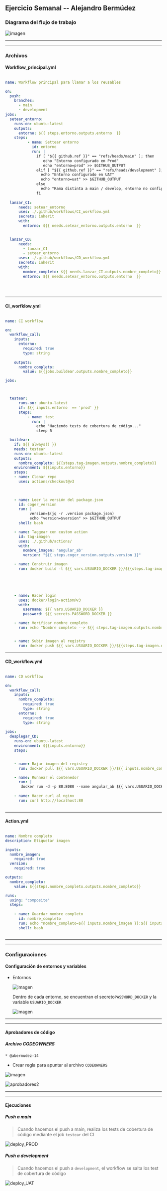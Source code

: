 ## Ejercicio Semanal -- Alejandro Bermúdez


### Diagrama del flujo de trabajo

![imagen](https://github.com/user-attachments/assets/aa0d692e-2d4a-4b4c-a95d-8d6eebc36cf9)

---
---

### Archivos


#### Workflow_principal.yml

```yml

name: Workflow principal para llamar a los reusables 

on:
  push:
    branches:
      - main
      - development 
jobs:
  setear_entorno:
    runs-on: ubuntu-latest
    outputs:
      entorno: ${{ steps.entorno.outputs.entorno  }}
    steps:
          - name: Settear entorno
            id: entorno
            run: |
              if [ "${{ github.ref }}" == "refs/heads/main" ]; then
                 echo "Entorno configurado en Prod"
                 echo "entorno=prod" >> $GITHUB_OUTPUT
              elif [ "${{ github.ref }}" == "refs/heads/development" ]; then
                echo "Entorno configurado en UAT"
                echo "entorno=uat" >> $GITHUB_OUTPUT
              else
                echo "Rama distinta a main / develop, entorno no configurado"
              fi
  
  lanzar_CI:
      needs: setear_entorno
      uses: ./.github/workflows/CI_workflow.yml
      secrets: inherit
      with:
        entorno: ${{ needs.setear_entorno.outputs.entorno  }}

          
  lanzar_CD:
      needs: 
        - lanzar_CI
        - setear_entorno
      uses: ./.github/workflows/CD_workflow.yml
      secrets: inherit
      with:
        nombre_completo: ${{ needs.lanzar_CI.outputs.nombre_completo}}
        entorno: ${{ needs.setear_entorno.outputs.entorno  }}

            
            

```

----

#### CI_worfklow.yml

```yml

name: CI workflow

on:
  workflow_call:
    inputs:
      entorno:
        required: true
        type: string
        
    outputs:
      nombre_completo:
        value: ${{jobs.buildear.outputs.nombre_completo}}

jobs:



  testear:
      runs-on: ubuntu-latest
      if: ${{ inputs.entorno  == 'prod' }}
      steps:
          - name: test
            run: | 
              echo "Haciendo tests de cobertura de código..."
              sleep 5

  buildear:
    if: ${{ always() }}
    needs: testear
    runs-on: ubuntu-latest
    outputs:
      nombre_completo: ${{steps.tag-imagen.outputs.nombre_completo}}
    environment: ${{inputs.entorno}}
    steps:
    - name: Clonar repo
      uses: actions/checkout@v3
      

  
    - name: Leer la versión del package.json
      id: coger_version
      run: |
           version=$(jq -r .version package.json)
           echo "version=$version" >> $GITHUB_OUTPUT
      shell: bash

    - name: Taggear con custom action
      id: tag-imagen
      uses: ./.github/actions/  
      with:
        nombre_imagen: 'angular_ab'
        version: "${{ steps.coger_version.outputs.version }}"

    - name: Construir imagen
      run: docker build -t ${{ vars.USUARIO_DOCKER }}/${{steps.tag-imagen.outputs.nombre_completo}} .




    
    - name: Hacer login
      uses: docker/login-action@v3
      with:
        username: ${{ vars.USUARIO_DOCKER }}
        password: ${{ secrets.PASSWORD_DOCKER }}

    - name: Verificar nombre completo 
      run: echo "Nombre completo --> ${{ steps.tag-imagen.outputs.nombre_completo }}"


    - name: Subir imagen al registry
      run: docker push ${{ vars.USUARIO_DOCKER }}/${{steps.tag-imagen.outputs.nombre_completo}}

```

----

#### CD_workflow.yml

```yml

name: CD workflow

on:
  workflow_call:
    inputs:
      nombre_completo:
        required: true
        type: string
      entorno:
        required: true
        type: string
   
jobs:
  desplegar_CD:
    runs-on: ubuntu-latest
    environment: ${{inputs.entorno}}
    steps:


    - name: Bajar imagen del registry
      run: docker pull ${{ vars.USUARIO_DOCKER }}/${{ inputs.nombre_completo }} 

    - name: Runnear el contenedor
      run: |
       docker run -d -p 80:8080 --name angular_ab ${{ vars.USUARIO_DOCKER }}/${{ inputs.nombre_completo }}
        
    - name: Hacer curl al nginx
      run: curl http://localhost:80
    

```

----

#### Action.yml

```yaml

name: Nombre completo
description: Etiquetar imagen

inputs:
  nombre_imagen:
    required: true
  version:
    required: true

outputs:
  nombre_completo:
    value: ${{steps.nombre_completo.outputs.nombre_completo}}

runs:
  using: "composite"
  steps:
      
    - name: Guardar nombre completo 
      id: nombre_completo
      run: echo "nombre_completo=${{ inputs.nombre_imagen }}:${{ inputs.version }}" >> $GITHUB_OUTPUT
      shell: bash



```

----
----

### Configuraciones

#### Configuración de entornos y variables

- Entornos
  
  ![imagen](https://github.com/user-attachments/assets/8e4a5ef2-dd3b-4455-a237-c26e5a01e6df)

   Dentro de cada entorno, se encuentran el secreto`PASSWORD_DOCKER` y la variable `USUARIO_DOCKER`

  ![imagen](https://github.com/user-attachments/assets/40f7a95e-b09b-49f4-b211-3fbeea4a8676)

----
----

#### Aprobadores de código

##### Archivo CODEOWNERS
`* @abermudez-14`


- Crear regla para apuntar al archivo `CODEOWNERS`
  
![imagen](https://github.com/user-attachments/assets/d3af70cb-4e40-48f4-86b8-a132a3f2d023)

![aprobadores2](https://github.com/user-attachments/assets/8a0185ff-6ca7-457f-ba05-84198adc1b37)


----
----

#### Ejecuciones

##### Push a main

> Cuando hacemos el push a main, realiza los tests de cobertura de código mediante el job `testear` del CI

![deploy_PROD](https://github.com/user-attachments/assets/9fd2a533-b004-4ca2-ac32-53af83617f82)


##### Push a development

> Cuando hacemos el push a `development`, el workflow se salta los test de cobertura de código

![deploy_UAT](https://github.com/user-attachments/assets/731f7050-86cb-4bb8-8ca8-6f16e26c3be4)


